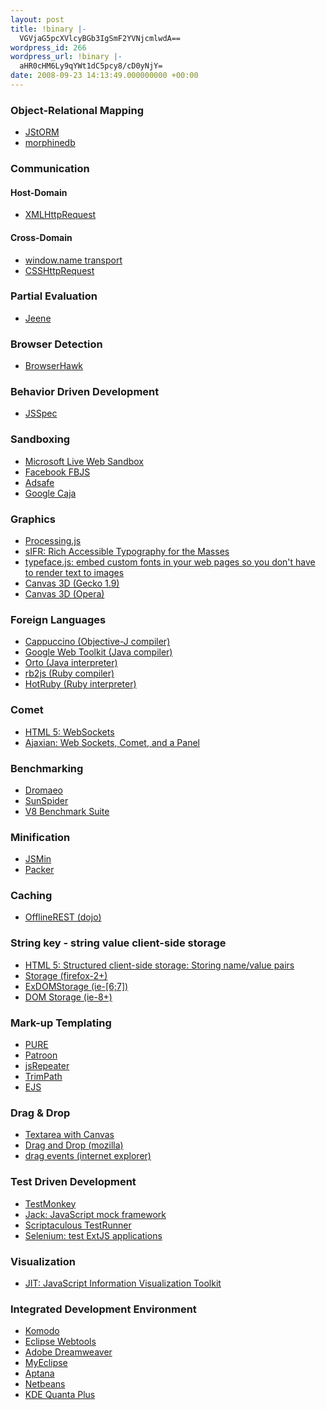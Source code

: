 ```yaml
---
layout: post
title: !binary |-
  VGVjaG5pcXVlcyBGb3IgSmF2YVNjcmlwdA==
wordpress_id: 266
wordpress_url: !binary |-
  aHR0cHM6Ly9qYWt1dC5pcy8/cD0yNjY=
date: 2008-09-23 14:13:49.000000000 +00:00
---
```

<h3>Object-Relational Mapping</h3>
<ul>
<li><a href="http://labs.urielkatz.com/wiki/JStORM">JStORM</a></li>
<li><a href="http://code.google.com/p/morphinedb/">morphinedb</a></li>
</ul>

<h3>Communication</h3>
<h4>Host-Domain</h4>
<ul>
<li><a href="http://en.wikipedia.org/wiki/XMLHttpRequest">XMLHttpRequest</a></li>
</ul>
<h4>Cross-Domain</h4>
<ul>
<li><a href="http://www.sitepen.com/blog/2008/07/22/windowname-transport/">window.name transport</a></li>
<li><a href="http://nb.io/hacks/csshttprequest/">CSSHttpRequest</a></li>
</ul>

<h3>Partial Evaluation</h3>
<ul>
<li><a href="http://code.google.com/p/jeene/">Jeene</a></li>
</ul>

<h3>Browser Detection</h3>
<ul>
<li><a href="http://www.cyscape.com/products/bhtg/">BrowserHawk</a></li>
</ul>

<h3>Behavior Driven Development</h3>
<ul>
<li><a href="http://code.google.com/p/jsspec/">JSSpec</a></li>
</ul>

<h3>Sandboxing</h3>
<ul>
<li><a href="http://websandbox.livelabs.com/">Microsoft Live Web Sandbox</a></li>
<li><a href="http://wiki.developers.facebook.com/index.php/FBJS">Facebook FBJS</a></li>
<li><a href="http://www.adsafe.org/">Adsafe</a></li>
<li><a href="http://code.google.com/p/google-caja/">Google Caja</a></li>
</ul>


<h3>Graphics</h3>
<ul>
<li><a href="http://ejohn.org/blog/processingjs/">Processing.js</a></li>
<li><a href="http://www.mikeindustries.com/blog/sifr/">sIFR: Rich Accessible Typography for the Masses</a></li>
<li><a href="http://typeface.neocracy.org/">typeface.js: embed custom fonts in your web pages so you don't have to render text to images</a></li>
<li><a href="https://addons.mozilla.org/en-US/firefox/addon/7171">Canvas 3D (Gecko 1.9)</a></li>
<li><a href="http://my.opera.com/timjoh/blog/2007/11/13/taking-the-canvas-to-another-dimension">Canvas 3D (Opera)</a></li>
</ul>

<h3>Foreign Languages</h3>
<ul>
<li><a href="http://cappuccino.org/">Cappuccino (Objective-J compiler)</a></li>
<li><a href="http://code.google.com/webtoolkit/">Google Web Toolkit (Java compiler)</a></li>
<li><a href="http://orto.accelart.jp/">Orto (Java interpreter)</a></li>
<li><a href="http://rb2js.rubyforge.org/">rb2js (Ruby compiler)</a></li>
<li><a href="http://hotruby.yukoba.jp/">HotRuby (Ruby interpreter)</a></li>

</ul>

<h3>Comet</h3>
<ul>
<li><a href="http://www.w3.org/html/wg/html5/#network">HTML 5: WebSockets</a></li>
<li><a href="http://ajaxian.com/archives/web-sockets-comet-and-a-panel">Ajaxian: Web Sockets, Comet, and a Panel</a></li>
</ul>

<h3>Benchmarking</h3>
<ul>
<li><a href="http://dromaeo.com/">Dromaeo</a></li>
<li><a href="http://www2.webkit.org/perf/sunspider-0.9/sunspider.html">SunSpider</a></li>
<li><a href="http://code.google.com/apis/v8/run.html">V8 Benchmark Suite</a></li>
</ul>

<h3>Minification</h3>
<ul>
<li><a href="http://www.crockford.com/javascript/jsmin.html">JSMin</a></li>
<li><a href="http://dean.edwards.name/packer/">Packer</a></li>
</ul>


<h3>Caching</h3>
<ul>
<li><a href="http://www.sitepen.com/blog/2008/09/23/effortless-offline-with-offlinerest/">OfflineREST (dojo)</a></li>
</ul>

<h3>String key - string value client-side storage</h3>
<ul>
<li><a href="http://www.whatwg.org/specs/web-apps/current-work/#storage">HTML 5: Structured client-side storage: Storing name/value pairs</a></li>
<li><a href="http://developer.mozilla.org/En/DOM/Storage">Storage (firefox-2+)</a></li>
<li><a href="http://coderepos.org/share/wiki/ExDOMStorage">ExDOMStorage (ie-[6;7])</a></li>
<li><a href="http://msdn.microsoft.com/en-us/library/cc197062(VS.85).aspx">DOM Storage (ie-8+)</a></li>
</ul>

<h3>Mark-up Templating</h3>
<ul>
<li><a href="http://beebole.com/pure/">PURE</a></li>
<li><a href="http://www.matthias-georgi.de/2008/9/patroon-a-javascript-template-engine-part-2.html">Patroon</a></li>
<li><a href="http://jsrepeater.devprog.com/">jsRepeater</a></li>
<li><a href="http://code.google.com/p/trimpath/">TrimPath</a></li>
<li><a href="http://embeddedjs.com/">EJS</a></li>
</ul>

<h3>Drag & Drop</h3>
<ul>
<li><a href="http://ernestdelgado.com/articles/ddwdd/">Textarea with Canvas</a></li>
<li><a href="http://developer.mozilla.org/En/Drag_and_Drop">Drag and Drop (mozilla)</a></li>
<li><a href="http://msdn.microsoft.com/en-us/library/ms536925(VS.85).aspx">drag events (internet explorer)</a></li>
</ul>

<h3>Test Driven Development</h3>
<ul>
<li><a href="http://blog.jeffhaynie.us/introducing-testmonkey.html">TestMonkey</a></li>
<li><a href="http://boss.bekk.no/display/BOSS/Jack">Jack: JavaScript mock framework</a></li>
<li><a href="http://github.com/madrobby/scriptaculous/wikis/unit-testing">Scriptaculous TestRunner</a></li>
<li><a href="http://selenium.seleniumhq.org/">Selenium: test ExtJS applications</a></li>
</ul>

<h3>Visualization</h3>
<ul>
<li><a href="http://blog.thejit.org/javascript-information-visualization-toolkit-jit/">JIT: JavaScript Information Visualization Toolkit</a></li>
</ul>

<h3>Integrated Development Environment</h3>
<ul>
<li><a href="http://www.activestate.com/store/komodo_ide/">Komodo</a></li>
<li><a href="http://www.eclipse.org/webtools/">Eclipse Webtools</a></li>
<li><a href="http://www.adobe.com/products/dreamweaver/">Adobe Dreamweaver</a></li>
<li><a href="http://www.myeclipseide.com/">MyEclipse</a></li>
<li><a href="http://www.aptana.com/">Aptana</a></li>
<li><a href="http://www.netbeans.org/">Netbeans</a></li>
<li><a href="http://quanta.kdewebdev.org/">KDE Quanta Plus</a></li>
</ul>
